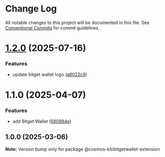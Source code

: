 # Change Log

All notable changes to this project will be documented in this file.
See [Conventional Commits](https://conventionalcommits.org) for commit guidelines.

# [1.2.0](https://github.com/hyperweb-io/cosmos-kit/compare/@cosmos-kit/bitgetwallet-extension@1.1.0...@cosmos-kit/bitgetwallet-extension@1.2.0) (2025-07-16)


### Features

* update bitget wallet logo ([a6022c9](https://github.com/hyperweb-io/cosmos-kit/commit/a6022c9329ad8bfc4eb8b4943f717678a299706c))





# 1.1.0 (2025-04-07)

### Features

- add Bitget Wallet ([580984e](https://github.com/hyperweb-io/cosmos-kit/commit/580984e5573d286fd380ecf2c616dad0e074b4f9))

## 1.0.0 (2025-03-06)

**Note:** Version bump only for package @cosmos-kit/bitgetwallet-extension

